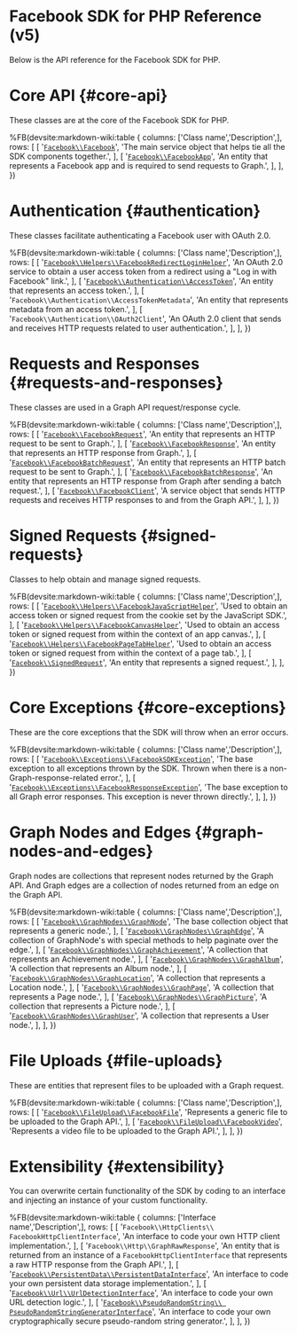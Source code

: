 # Facebook SDK for PHP Reference (v5)

Below is the API reference for the Facebook SDK for PHP.

# Core API {#core-api}

These classes are at the core of the Facebook SDK for PHP.

%FB(devsite:markdown-wiki:table {
  columns: ['Class name','Description',],
  rows: [
    [
      '[`Facebook\\Facebook`](/docs/php/Facebook)',
      'The main service object that helps tie all the SDK components together.',
    ],
    [
      '[`Facebook\\FacebookApp`](/docs/php/FacebookApp)',
      'An entity that represents a Facebook app and is required to send requests to Graph.',
    ],
  ],
})

# Authentication {#authentication}

These classes facilitate authenticating a Facebook user with OAuth 2.0.

%FB(devsite:markdown-wiki:table {
  columns: ['Class name','Description',],
  rows: [
    [
      '[`Facebook\\Helpers\\FacebookRedirectLoginHelper`](/docs/php/FacebookRedirectLoginHelper)',
      'An OAuth 2.0 service to obtain a user access token from a redirect using a "Log in with Facebook" link.',
    ],
    [
      '[`Facebook\\Authentication\\AccessToken`](/docs/php/AccessToken)',
      'An entity that represents an access token.',
    ],
    [
      '`Facebook\\Authentication\\AccessTokenMetadata`',
      'An entity that represents metadata from an access token.',
    ],
    [
      '`Facebook\\Authentication\\OAuth2Client`',
      'An OAuth 2.0 client that sends and receives HTTP requests related to user authentication.',
    ],
  ],
})

# Requests and Responses {#requests-and-responses}

These classes are used in a Graph API request/response cycle.

%FB(devsite:markdown-wiki:table {
  columns: ['Class name','Description',],
  rows: [
    [
      '[`Facebook\\FacebookRequest`](/docs/php/FacebookRequest)',
      'An entity that represents an HTTP request to be sent to Graph.',
    ],
    [
      '[`Facebook\\FacebookResponse`](/docs/php/FacebookResponse)',
      'An entity that represents an HTTP response from Graph.',
    ],
    [
      '[`Facebook\\FacebookBatchRequest`](/docs/php/FacebookBatchRequest)',
      'An entity that represents an HTTP batch request to be sent to Graph.',
    ],
    [
      '[`Facebook\\FacebookBatchResponse`](/docs/php/FacebookBatchResponse)',
      'An entity that represents an HTTP response from Graph after sending a batch request.',
    ],
    [
      '[`Facebook\\FacebookClient`](/docs/php/FacebookClient)',
      'A service object that sends HTTP requests and receives HTTP responses to and from the Graph API.',
    ],
  ],
})

# Signed Requests {#signed-requests}

Classes to help obtain and manage signed requests.

%FB(devsite:markdown-wiki:table {
  columns: ['Class name','Description',],
  rows: [
    [
      '[`Facebook\\Helpers\\FacebookJavaScriptHelper`](/docs/php/FacebookJavaScriptHelper)',
      'Used to obtain an access token or signed request from the cookie set by the JavaScript SDK.',
    ],
    [
      '[`Facebook\\Helpers\\FacebookCanvasHelper`](/docs/php/FacebookCanvasHelper)',
      'Used to obtain an access token or signed request from within the context of an app canvas.',
    ],
    [
      '[`Facebook\\Helpers\\FacebookPageTabHelper`](/docs/php/FacebookPageTabHelper)',
      'Used to obtain an access token or signed request from within the context of a page tab.',
    ],
    [
      '[`Facebook\\SignedRequest`](/docs/php/SignedRequest)',
      'An entity that represents a signed request.',
    ],
  ],
})

# Core Exceptions {#core-exceptions}

These are the core exceptions that the SDK will throw when an error occurs.

%FB(devsite:markdown-wiki:table {
  columns: ['Class name','Description',],
  rows: [
    [
      '[`Facebook\\Exceptions\\FacebookSDKException`](/docs/php/FacebookSDKException)',
      'The base exception to all exceptions thrown by the SDK. Thrown when there is a non-Graph-response-related error.',
    ],
    [
      '[`Facebook\\Exceptions\\FacebookResponseException`](/docs/php/FacebookResponseException)',
      'The base exception to all Graph error responses. This exception is never thrown directly.',
    ],
  ],
})

# Graph Nodes and Edges {#graph-nodes-and-edges}

Graph nodes are collections that represent nodes returned by the Graph API. And Graph edges are a collection of nodes returned from an edge on the Graph API.

%FB(devsite:markdown-wiki:table {
  columns: ['Class name','Description',],
  rows: [
    [
      '[`Facebook\\GraphNodes\\GraphNode`](/docs/php/GraphNode)',
      'The base collection object that represents a generic node.',
    ],
    [
      '[`Facebook\\GraphNodes\\GraphEdge`](/docs/php/GraphEdge)',
      'A collection of GraphNode\'s with special methods to help paginate over the edge.',
    ],
    [
      '[`Facebook\\GraphNodes\\GraphAchievement`](/docs/php/GraphNode#achievement-instance-methods)',
      'A collection that represents an Achievement node.',
    ],
    [
      '[`Facebook\\GraphNodes\\GraphAlbum`](/docs/php/GraphNode#album-instance-methods)',
      'A collection that represents an Album node.',
    ],
    [
      '[`Facebook\\GraphNodes\\GraphLocation`](/docs/php/GraphNode#location-instance-methods)',
      'A collection that represents a Location node.',
    ],
    [
      '[`Facebook\\GraphNodes\\GraphPage`](/docs/php/GraphNode#page-instance-methods)',
      'A collection that represents a Page node.',
    ],
    [
      '[`Facebook\\GraphNodes\\GraphPicture`](/docs/php/GraphNode#picture-instance-methods)',
      'A collection that represents a Picture node.',
    ],
    [
      '[`Facebook\\GraphNodes\\GraphUser`](/docs/php/GraphNode#user-instance-methods)',
      'A collection that represents a User node.',
    ],
  ],
})

# File Uploads {#file-uploads}

These are entities that represent files to be uploaded with a Graph request.

%FB(devsite:markdown-wiki:table {
  columns: ['Class name','Description',],
  rows: [
    [
      '[`Facebook\\FileUpload\\FacebookFile`](/docs/php/FacebookFile)',
      'Represents a generic file to be uploaded to the Graph API.',
    ],
    [
      '[`Facebook\\FileUpload\\FacebookVideo`](/docs/php/FacebookVideo)',
      'Represents a video file to be uploaded to the Graph API.',
    ],
  ],
})

# Extensibility {#extensibility}

You can overwrite certain functionality of the SDK by coding to an interface and injecting an instance of your custom functionality.

%FB(devsite:markdown-wiki:table {
  columns: ['Interface name','Description',],
  rows: [
    [
      '`Facebook\\HttpClients\\ FacebookHttpClientInterface`',
      'An interface to code your own HTTP client implementation.',
    ],
    [
      '`Facebook\\Http\\GraphRawResponse`',
      'An entity that is returned from an instance of a `FacebookHttpClientInterface` that represents a raw HTTP response from the Graph API.',
    ],
    [
      '[`Facebook\\PersistentData\\PersistentDataInterface`](/docs/php/PersistentDataInterface)',
      'An interface to code your own persistent data storage implementation.',
    ],
    [
      '[`Facebook\\Url\\UrlDetectionInterface`](/docs/php/UrlDetectionInterface)',
      'An interface to code your own URL detection logic.',
    ],
    [
      '[`Facebook\\PseudoRandomString\\ PseudoRandomStringGeneratorInterface`](/docs/php/PseudoRandomStringGeneratorInterface)',
      'An interface to code your own cryptographically secure pseudo-random string generator.',
    ],
  ],
})
